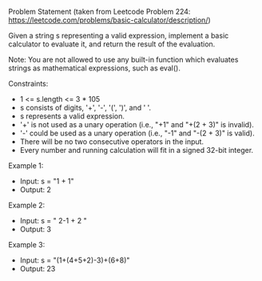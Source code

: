 Problem Statement (taken from Leetcode Problem 224: https://leetcode.com/problems/basic-calculator/description/)

Given a string s representing a valid expression, implement a basic calculator to evaluate it, and return the result of the evaluation.

Note: You are not allowed to use any built-in function which evaluates strings as mathematical expressions, such as eval().

Constraints:
- 1 <= s.length <= 3 * 105
- s consists of digits, '+', '-', '(', ')', and ' '.
- s represents a valid expression.
- '+' is not used as a unary operation (i.e., "+1" and "+(2 + 3)" is invalid).
- '-' could be used as a unary operation (i.e., "-1" and "-(2 + 3)" is valid).
- There will be no two consecutive operators in the input.
- Every number and running calculation will fit in a signed 32-bit integer.

Example 1:
- Input: s = "1 + 1"
- Output: 2

Example 2:
- Input: s = " 2-1 + 2 "
- Output: 3

Example 3:
- Input: s = "(1+(4+5+2)-3)+(6+8)"
- Output: 23


